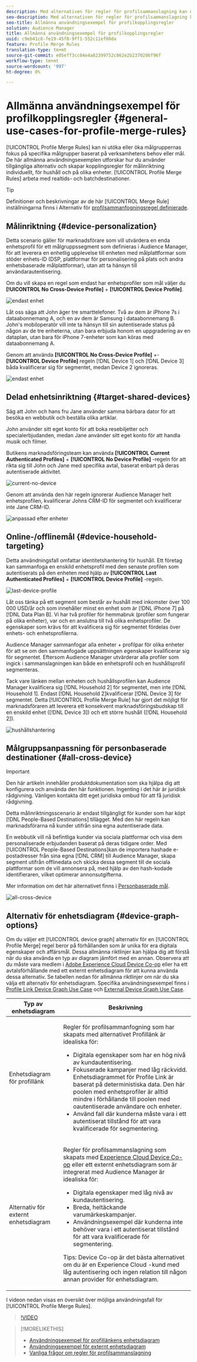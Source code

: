 ```yaml
---
description: Med alternativen för regler för profilsammanslagning kan ni utöka eller öka målgruppernas fokus på specifika målgrupper baserat på verksamhetens behov eller mål. De här allmänna användningsexemplen utforskar hur du använder tillgängliga alternativ och skapar kopplingsregler för målinriktning individuellt, för hushåll och på olika enheter.
seo-description: Med alternativen för regler för profilsammanslagning kan ni utöka eller öka målgruppernas fokus på specifika målgrupper baserat på verksamhetens behov eller mål. De här allmänna användningsexemplen utforskar hur du använder tillgängliga alternativ och skapar kopplingsregler för målinriktning individuellt, för hushåll och på olika enheter.
seo-title: Allmänna användningsexempel för profilkopplingsregler
solution: Audience Manager
title: Allmänna användningsexempel för profilkopplingsregler
uuid: c9eb41c8-fe19-45f8-9ff1-552c11ef08da
feature: Profile Merge Rules
translation-type: tm+mt
source-git-commit: e05eff3cc04e4a82399752c862e2b2370286f96f
workflow-type: tm+mt
source-wordcount: '997'
ht-degree: 0%

---
```



# Allmänna användningsexempel för profilkopplingsregler {#general-use-cases-for-profile-merge-rules}

[!UICONTROL Profile Merge Rules] kan ni utöka eller öka målgruppernas fokus på specifika målgrupper baserat på verksamhetens behov eller mål. De här allmänna användningsexemplen utforskar hur du använder tillgängliga alternativ och skapar kopplingsregler för målinriktning individuellt, för hushåll och på olika enheter. [!UICONTROL Profile Merge Rules] arbeta med realtids- och batchdestinationer.

>[!TIP]
>
>Definitioner och beskrivningar av de här [!UICONTROL Merge Rule] inställningarna finns i Alternativ för [profilsammanfogningsregel definierade](merge-rule-definitions.md).

## Målinriktning {#device-personalization}

Detta scenario gäller för marknadsförare som vill utvärdera en enda enhetsprofil för ett målgruppssegment som definieras i Audience Manager, för att leverera en enhetlig upplevelse till enheten med målplattformar som stöder enhets-ID (DSP, plattformar för personalisering på plats och andra enhetsbaserade målplattformar), utan att ta hänsyn till användarautentisering.

Om du vill skapa en regel som endast har enhetsprofiler som mål väljer du **[!UICONTROL No Cross-Device Profile]** + **[!UICONTROL Device Profile]**.

![endast enhet](assets/device-only.png)

Låt oss säga att John äger tre smarttelefoner. Två av dem är iPhone 7s i dataabonnemang A, och en av dem är Samsung i dataabonnemang B. John&#39;s mobiloperatör vill inte ta hänsyn till sin autentiserade status på någon av de tre enheterna, utan bara erbjuda honom en uppgradering av en dataplan, utan bara för iPhone 7-enheter som kan köras med dataabonnemang A.

Genom att använda **[!UICONTROL No Cross-Device Profile]** +- **[!UICONTROL Device Profile]** regeln [!DNL Device 1] och [!DNL Device 3] båda kvalificerar sig för segmentet, medan Device 2 ignoreras.

![endast enhet](assets/device-management.png)

## Delad enhetsinriktning {#target-shared-devices}

Säg att John och hans fru Jane använder samma bärbara dator för att besöka en webbutik och beställa olika artiklar.

John använder sitt eget konto för att boka resebiljetter och specialerbjudanden, medan Jane använder sitt eget konto för att handla musik och filmer.

Butikens marknadsföringsteam kan använda **[!UICONTROL Current Authenticated Profiles]** + **[!UICONTROL No Device Profile]** -regeln för att rikta sig till John och Jane med specifika avtal, baserat enbart på deras autentiserade aktivitet.

![current-no-device](assets/current-no-device.png)

Genom att använda den här regeln ignorerar Audience Manager helt enhetsprofilen, kvalificerar Johns CRM-ID för segmentet och kvalificerar inte Jane CRM-ID.

![anpassad efter enheter](assets/shared-device-targeting.png)

## Online-/offlinemål {#device-household-targeting}

Detta användningsfall omfattar identitetshantering för hushåll. Ett företag kan sammanfoga en enskild enhetsprofil med den senaste profilen som autentiserats på den enheten med hjälp av **[!UICONTROL Last Authenticated Profiles]** + **[!UICONTROL Device Profile]** -regeln.

![last-device-profile](assets/last-device-profile.png)

Låt oss tänka på ett segment som består av hushåll med inkomster över 100 000 USD/år och som innehåller minst en enhet som är [!DNL iPhone 7] på [!DNL Data Plan B]. Vi har två profiler för hemmabruk (profiler som fungerar på olika enheter), var och en anslutna till två olika enhetsprofiler. De egenskaper som krävs för att kvalificera sig för segmentet fördelas över enhets- och enhetsprofilerna.

Audience Manager sammanfogar alla enheter + profilpar för olika enheter för att se om den sammanfogade uppsättningen egenskaper kvalificerar sig för segmentet. Eftersom Audience Manager utvärderar alla profiler som ingick i sammanslagningen kan både en enhetsprofil och en hushållsprofil segmenteras.

Tack vare länken mellan enheten och hushållsprofilen kan Audience Manager kvalificera sig [!DNL Household 2] för segmentet, men inte [!DNL Household 1]. Endast [!DNL Household 2]kvalificerar [!DNL Device 3] för segmentet. Detta [!UICONTROL Profile Merge Rule] har gjort det möjligt för marknadsföraren att leverera ett konsekvent marknadsföringsbudskap till en enskild enhet ([!DNL Device 3]) och ett större hushåll ([!DNL Household 2]).

![hushållshantering](assets/household-management.png)

## Målgruppsanpassning för personbaserade destinationer {#all-cross-device}

>[!IMPORTANT]
>
>Den här artikeln innehåller produktdokumentation som ska hjälpa dig att konfigurera och använda den här funktionen. Ingenting i det här är juridisk rådgivning. Vänligen kontakta ditt eget juridiska ombud för att få juridisk rådgivning.

Detta målinriktningsscenario är endast tillgängligt för kunder som har köpt [!DNL People-Based Destinations] tillägget. Med den här regeln kan marknadsförarna nå kunder utifrån sina egna autentiserade data.

En webbutik vill nå befintliga kunder via sociala plattformar och visa dem personaliserade erbjudanden baserat på deras tidigare order. Med [!UICONTROL People-Based Destinations]kan de importera hashade e-postadresser från sina egna [!DNL CRM] till Audience Manager, skapa segment utifrån offlinedata och skicka dessa segment till de sociala plattformar som de vill annonsera på, med hjälp av den hash-kodade identifieraren, vilket optimerar annonsutgifterna.

Mer information om det här alternativet finns i [Personbaserade mål](../destinations/people-based-destinations-overview.md).

![all-cross-device](assets/all-cross-device.png)

## Alternativ för enhetsdiagram {#device-graph-options}

Om du väljer ett [!UICONTROL device graph] alternativ för en [!UICONTROL Profile Merge] regel beror på förhållanden som är unika för era digitala egenskaper och affärsmål. Dessa allmänna riktlinjer kan hjälpa dig att förstå när du ska använda en typ av diagram jämfört med en annan. Observera att du måste vara medlem i [Adobe Experience Cloud Device Co-op](https://docs.adobe.com/content/help/en/device-co-op/using/home.html) eller ha ett avtalsförhållande med ett externt enhetsdiagram för att kunna använda dessa alternativ. Se tabellen nedan för allmänna riktlinjer om när du ska välja ett alternativ för enhetsdiagram. Specifika användningsexempel finns i [Profile Link Device Graph Use Case](profile-link-use-case.md) och [External Device Graph Use Case](external-graph-use-cases.md).

<table id="table_66D9152D4FF040A186003272D456625D"> 
 <thead> 
  <tr> 
   <th colname="col1" class="entry"> Typ av enhetsdiagram </th> 
   <th colname="col2" class="entry"> Beskrivning </th> 
  </tr>
 </thead>
 <tbody> 
  <tr> 
   <td colname="col1"> <p><span class="wintitle"> Enhetsdiagram för profillänk</span> </p> </td> 
   <td colname="col2"> <p><span class="wintitle"> Regler för profilsammanfogning</span> som har skapats med alternativet <span class="wintitle"> Profillänk</span> är idealiska för: </p> <p> 
     <ul id="ul_FF44FA894BB2448887C8EDA9C8407EF9"> 
      <li id="li_E22505210C664FE6A9AA7C61244B36DA">Digitala egenskaper som har en hög nivå av kundautentisering. </li> 
      <li id="li_BE7112EE611E4DEB95B5C0A2852BFA97">Fokuserade kampanjer med låg räckvidd. Enhetsdiagrammet för <span class="wintitle"> Profile Link</span> är baserat på deterministiska data. Den här poolen med enhetsprofiler är alltid mindre i förhållande till poolen med oautentiserade användare och enheter. </li> 
      <li id="li_5FD9E936A72A4EFE80E694FA2E08E385">Använd fall där kunderna måste vara i ett autentiserat tillstånd för att vara kvalificerade för segmentering. </li> 
     </ul> </p> </td> 
  </tr> 
  <tr> 
   <td colname="col1"> <p>Alternativ för externt enhetsdiagram </p> </td> 
   <td colname="col2"> <p><span class="wintitle"> Regler för profilsammanslagning</span> som skapats med <a href="https://docs.adobe.com/content/help/en/device-co-op/using/about/overview.html" format="https" scope="external"> Experience Cloud Device Co-op</a> eller ett externt enhetsdiagram som är integrerat med <span class="keyword"> Audience Manager</span> är idealiska för: </p> <p> 
     <ul id="ul_D76D773988604A619FA4A3BF37F910F0"> 
      <li id="li_969A0755A9E34CBEB2F7331C137B9A26">Digitala egenskaper med låg nivå av kundautentisering. </li> 
      <li id="li_AC78C8B4AD5340FFAC44FE851096C6A6">Breda, heltäckande varumärkeskampanjer. </li> 
      <li id="li_14AEC54CE34440889A3A36324EC6F497">Användningsexempel där kunderna inte behöver vara i ett autentiserat tillstånd för att vara kvalificerade för segmentering. </li> 
     </ul> </p> <p> <p>Tips: Device Co-op <span class="keyword"> är det bästa alternativet om du är en</span> Experience Cloud <span class="keyword"></span> -kund med låg autentisering och ingen relation till någon annan provider för enhetsdiagram. </p> </p> </td> 
  </tr> 
 </tbody> 
</table>

I videon nedan visas en översikt över möjliga användningsfall för [!UICONTROL Profile Merge Rules].

>[!VIDEO](https://video.tv.adobe.com/v/28975/)

>[!MORELIKETHIS]
>
>* [Användningsexempel för profillänkens enhetsdiagram](profile-link-use-case.md)
>* [Användningsexempel för externt enhetsdiagram](external-graph-use-cases.md)
>* [Vanliga frågor om regler för profilsammanslagning](../../faq/faq-profile-merge.md)

